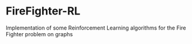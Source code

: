 # FireFighter-RL
Implementation of some Reinforcement Learning algorithms for the Fire Fighter problem on graphs
